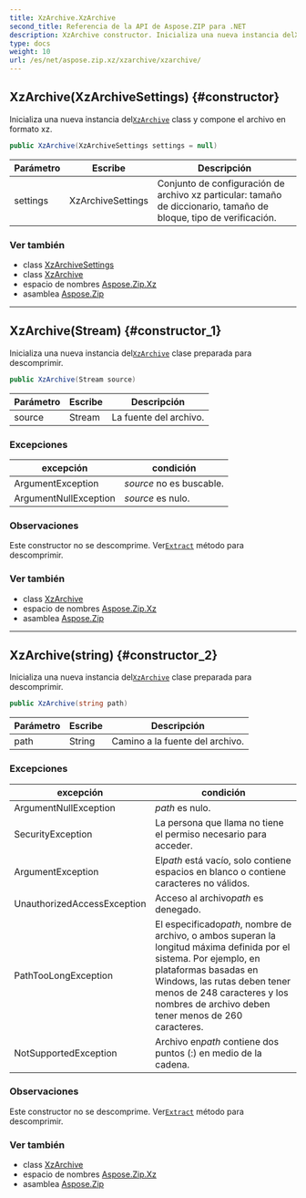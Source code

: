 ```yaml
---
title: XzArchive.XzArchive
second_title: Referencia de la API de Aspose.ZIP para .NET
description: XzArchive constructor. Inicializa una nueva instancia delXzArchive class y compone el archivo en formato xz.
type: docs
weight: 10
url: /es/net/aspose.zip.xz/xzarchive/xzarchive/
---
```

## XzArchive(XzArchiveSettings) {#constructor}

Inicializa una nueva instancia del[`XzArchive`](../) class y compone el archivo en formato xz.

```csharp
public XzArchive(XzArchiveSettings settings = null)
```

| Parámetro | Escribe | Descripción |
| --- | --- | --- |
| settings | XzArchiveSettings | Conjunto de configuración de archivo xz particular: tamaño de diccionario, tamaño de bloque, tipo de verificación. |

### Ver también

* class [XzArchiveSettings](../../../aspose.zip.xz.settings/xzarchivesettings/)
* class [XzArchive](../)
* espacio de nombres [Aspose.Zip.Xz](../../xzarchive/)
* asamblea [Aspose.Zip](../../../)

---

## XzArchive(Stream) {#constructor_1}

Inicializa una nueva instancia del[`XzArchive`](../) clase preparada para descomprimir.

```csharp
public XzArchive(Stream source)
```

| Parámetro | Escribe | Descripción |
| --- | --- | --- |
| source | Stream | La fuente del archivo. |

### Excepciones

| excepción | condición |
| --- | --- |
| ArgumentException | *source* no es buscable. |
| ArgumentNullException | *source* es nulo. |

### Observaciones

Este constructor no se descomprime. Ver[`Extract`](../extract/) método para descomprimir.

### Ver también

* class [XzArchive](../)
* espacio de nombres [Aspose.Zip.Xz](../../xzarchive/)
* asamblea [Aspose.Zip](../../../)

---

## XzArchive(string) {#constructor_2}

Inicializa una nueva instancia del[`XzArchive`](../) clase preparada para descomprimir.

```csharp
public XzArchive(string path)
```

| Parámetro | Escribe | Descripción |
| --- | --- | --- |
| path | String | Camino a la fuente del archivo. |

### Excepciones

| excepción | condición |
| --- | --- |
| ArgumentNullException | *path* es nulo. |
| SecurityException | La persona que llama no tiene el permiso necesario para acceder. |
| ArgumentException | El*path* está vacío, solo contiene espacios en blanco o contiene caracteres no válidos. |
| UnauthorizedAccessException | Acceso al archivo*path* es denegado. |
| PathTooLongException | El especificado*path*, nombre de archivo, o ambos superan la longitud máxima definida por el sistema. Por ejemplo, en plataformas basadas en Windows, las rutas deben tener menos de 248 caracteres y los nombres de archivo deben tener menos de 260 caracteres. |
| NotSupportedException | Archivo en*path* contiene dos puntos (:) en medio de la cadena. |

### Observaciones

Este constructor no se descomprime. Ver[`Extract`](../extract/) método para descomprimir.

### Ver también

* class [XzArchive](../)
* espacio de nombres [Aspose.Zip.Xz](../../xzarchive/)
* asamblea [Aspose.Zip](../../../)


